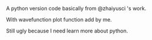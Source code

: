 A python version code basically from @zhaiyusci 's work.

With wavefunction plot function add by me.

Still ugly because I need learn more about python.
